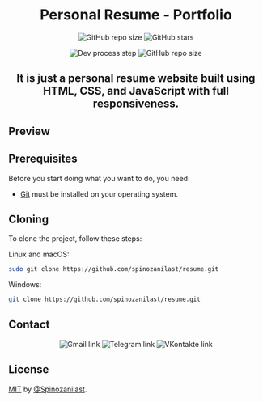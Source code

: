 <div align="center">

# Personal Resume - Portfolio

![GitHub repo size](https://img.shields.io/github/repo-size/spinozanilast/resume)
![GitHub stars](https://img.shields.io/github/stars/spinozanilast/resume)

![Dev process step](https://img.shields.io/badge/in%20process-green)
![GitHub repo size](https://img.shields.io/badge/next%20feature-portfolio%20part-blue)

## It is just a personal resume website built using HTML, CSS, and JavaScript with full responsiveness.

</div>

## Preview

## Prerequisites

Before you start doing what you want to do, you need:

* [Git](https://git-scm.com/downloads "Download Git") must be installed on your operating system.

## Cloning

To clone the project, follow these steps:

Linux and macOS:

```bash
sudo git clone https://github.com/spinozanilast/resume.git
```

Windows:

```bash
git clone https://github.com/spinozanilast/resume.git
```

## Contact

<div align="center">

![Gmail link](https://img.shields.io/badge/Gmail-D14836?style=for-the-badge&logo=gmail&logoColor=white&link=mailto:vadik.trolla@gmail.com)
![Telegram link](https://img.shields.io/badge/Telegram-2CA5E0?style=for-the-badge&logo=telegram&logoColor=white&link=https://t.me/spinozanilast)
![VKontakte link](https://img.shields.io/badge/вконтакте-%232E87FB.svg?&style=for-the-badge&logo=vk&logoColor=white&link=https://vk.com/spinozanilast)


</div>

## License

[MIT](/LICENSE) by [@Spinozanilast](https://github.com/spinozanilast).

